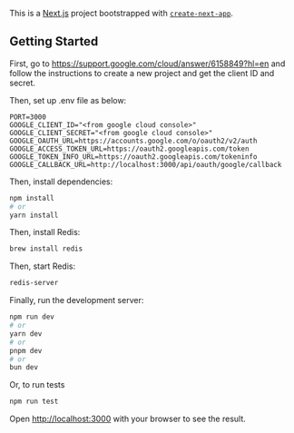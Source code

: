 This is a [Next.js](https://nextjs.org/) project bootstrapped with [`create-next-app`](https://github.com/vercel/next.js/tree/canary/packages/create-next-app).

## Getting Started

First, go to https://support.google.com/cloud/answer/6158849?hl=en and follow the instructions to create a new project and get the client ID and secret.

Then, set up .env file as below:

```
PORT=3000
GOOGLE_CLIENT_ID="<from google cloud console>"
GOOGLE_CLIENT_SECRET="<from google cloud console>"
GOOGLE_OAUTH_URL=https://accounts.google.com/o/oauth2/v2/auth
GOOGLE_ACCESS_TOKEN_URL=https://oauth2.googleapis.com/token
GOOGLE_TOKEN_INFO_URL=https://oauth2.googleapis.com/tokeninfo
GOOGLE_CALLBACK_URL=http://localhost:3000/api/oauth/google/callback
```

Then, install dependencies:

```bash
npm install
# or
yarn install
```

Then, install Redis:

```bash
brew install redis
```

Then, start Redis:

```bash
redis-server
```

Finally, run the development server:

```bash
npm run dev
# or
yarn dev
# or
pnpm dev
# or
bun dev
```

Or, to run tests

```bash
npm run test
```

Open [http://localhost:3000](http://localhost:3000) with your browser to see the result.
